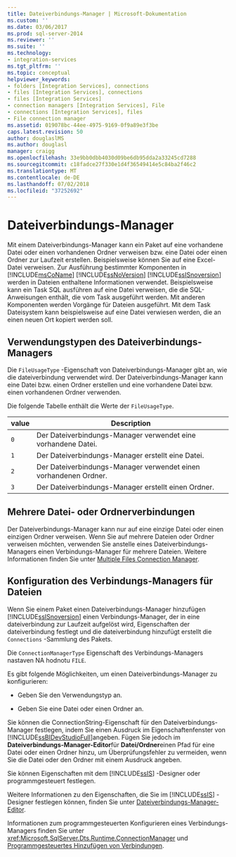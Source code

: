 ```yaml
---
title: Dateiverbindungs-Manager | Microsoft-Dokumentation
ms.custom: ''
ms.date: 03/06/2017
ms.prod: sql-server-2014
ms.reviewer: ''
ms.suite: ''
ms.technology:
- integration-services
ms.tgt_pltfrm: ''
ms.topic: conceptual
helpviewer_keywords:
- folders [Integration Services], connections
- files [Integration Services], connections
- files [Integration Services]
- connection managers [Integration Services], File
- connections [Integration Services], files
- File connection manager
ms.assetid: 019078bc-44ee-4975-9169-0f9a89e3f3be
caps.latest.revision: 50
author: douglaslMS
ms.author: douglasl
manager: craigg
ms.openlocfilehash: 33e9bb0dbb4030d09be6db95dda2a33245cd7288
ms.sourcegitcommit: c18fadce27f330e1d4f36549414e5c84ba2f46c2
ms.translationtype: MT
ms.contentlocale: de-DE
ms.lasthandoff: 07/02/2018
ms.locfileid: "37252692"
---
```

# <a name="file-connection-manager"></a>Dateiverbindungs-Manager
  Mit einem Dateiverbindungs-Manager kann ein Paket auf eine vorhandene Datei oder einen vorhandenen Ordner verweisen bzw. eine Datei oder einen Ordner zur Laufzeit erstellen. Beispielsweise können Sie auf eine Excel-Datei verweisen. Zur Ausführung bestimmter Komponenten in [!INCLUDE[msCoName](../../includes/msconame-md.md)] [!INCLUDE[ssNoVersion](../../includes/ssnoversion-md.md)] [!INCLUDE[ssISnoversion](../../includes/ssisnoversion-md.md)] werden in Dateien enthaltene Informationen verwendet. Beispielsweise kann ein Task SQL ausführen auf eine Datei verweisen, die die SQL-Anweisungen enthält, die vom Task ausgeführt werden. Mit anderen Komponenten werden Vorgänge für Dateien ausgeführt. Mit dem Task Dateisystem kann beispielsweise auf eine Datei verwiesen werden, die an einen neuen Ort kopiert werden soll.  
  
## <a name="usage-types-of-the-file-connection-manager"></a>Verwendungstypen des Dateiverbindungs-Managers  
 Die `FileUsageType` -Eigenschaft von Dateiverbindungs-Manager gibt an, wie die dateiverbindung verwendet wird. Der Dateiverbindungs-Manager kann eine Datei bzw. einen Ordner erstellen und eine vorhandene Datei bzw. einen vorhandenen Ordner verwenden.  
  
 Die folgende Tabelle enthält die Werte der `FileUsageType`.  
  
|value|Description|  
|-----------|-----------------|  
|`0`|Der Dateiverbindungs-Manager verwendet eine vorhandene Datei.|  
|`1`|Der Dateiverbindungs-Manager erstellt eine Datei.|  
|`2`|Der Dateiverbindungs-Manager verwendet einen vorhandenen Ordner.|  
|`3`|Der Dateiverbindungs-Manager erstellt einen Ordner.|  
  
## <a name="multiple-file-or-folder-connections"></a>Mehrere Datei- oder Ordnerverbindungen  
 Der Dateiverbindungs-Manager kann nur auf eine einzige Datei oder einen einzigen Ordner verweisen. Wenn Sie auf mehrere Dateien oder Ordner verweisen möchten, verwenden Sie anstelle eines Dateiverbindungs-Managers einen Verbindungs-Manager für mehrere Dateien. Weitere Informationen finden Sie unter [Multiple Files Connection Manager](multiple-files-connection-manager.md).  
  
## <a name="configuration-of-the-file-connection-manager"></a>Konfiguration des Verbindungs-Managers für Dateien  
 Wenn Sie einem Paket einen Dateiverbindungs-Manager hinzufügen [!INCLUDE[ssISnoversion](../../includes/ssisnoversion-md.md)] einen Verbindungs-Manager, der in eine dateiverbindung zur Laufzeit aufgelöst wird, Eigenschaften der dateiverbindung festlegt und die dateiverbindung hinzufügt erstellt die `Connections` -Sammlung des Pakets.  
  
 Die `ConnectionManagerType` Eigenschaft des Verbindungs-Managers nastaven NA hodnotu `FILE`.  
  
 Es gibt folgende Möglichkeiten, um einen Dateiverbindungs-Manager zu konfigurieren:  
  
-   Geben Sie den Verwendungstyp an.  
  
-   Geben Sie eine Datei oder einen Ordner an.  
  
 Sie können die ConnectionString-Eigenschaft für den Dateiverbindungs-Manager festlegen, indem Sie einen Ausdruck im Eigenschaftenfenster von [!INCLUDE[ssBIDevStudioFull](../../includes/ssbidevstudiofull-md.md)]angeben. Fügen Sie jedoch im **Dateiverbindungs-Manager-Editor**für **Datei/Ordner**einen Pfad für eine Datei oder einen Ordner hinzu, um Überprüfungsfehler zu vermeiden, wenn Sie die Datei oder den Ordner mit einem Ausdruck angeben.  
  
 Sie können Eigenschaften mit dem [!INCLUDE[ssIS](../../includes/ssis-md.md)] -Designer oder programmgesteuert festlegen.  
  
 Weitere Informationen zu den Eigenschaften, die Sie im [!INCLUDE[ssIS](../../includes/ssis-md.md)] -Designer festlegen können, finden Sie unter [Dateiverbindungs-Manager-Editor](../file-connection-manager-editor.md).  
  
 Informationen zum programmgesteuerten Konfigurieren eines Verbindungs-Managers finden Sie unter <xref:Microsoft.SqlServer.Dts.Runtime.ConnectionManager> und [Programmgesteuertes Hinzufügen von Verbindungen](../building-packages-programmatically/adding-connections-programmatically.md).  
  
  
